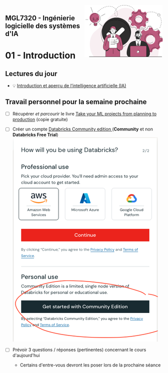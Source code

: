 <img style="float: right;" src="../../images/component_engineering.svg" alt="EngineeringAISystems" width="250"/>

## MGL7320 - Ingénierie logicielle des systèmes d'IA
# 01 - Introduction

## Lectures du jour
- :bulb: [Introduction et aperçu de l’intelligence artificielle (IA)](./01_introduction.pdf)

## Travail personnel pour la semaine prochaine
- [ ] Récupérer _et parcourir_ le livre [Take your ML projects from planning to production](https://www.databricks.com/resources/ebook/machine-learning-engineering-in-action)  (copie gratuite)

- [ ] Créer un compte [Databricks Community edition
](https://docs.databricks.com/en/getting-started/community-edition.html) (**Community** et non **Databricks Free Trial**)
![Community Edition](community_ed.png)
- [ ] Prévoir 3 questions / réponses (pertinentes) concernant le cours d'aujourd'hui
  - Certains d'entre-vous devront les poser lors de la prochaine séance
